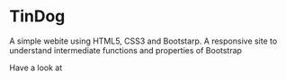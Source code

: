 # TinDog
A simple webite using HTML5, CSS3 and Bootstarp. A responsive site to understand intermediate functions and properties of Bootstrap

Have a look at []()
